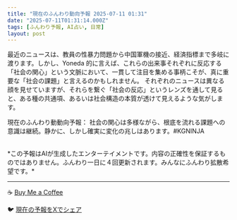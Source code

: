```yaml
---
title: "現在のふんわり動向予報 2025-07-11 01:31"
date: "2025-07-11T01:31:14.000Z"
tags: [ふんわり予報, AI占い, 日常]
layout: post
---
```


最近のニュースは、教員の性暴力問題から中国軍機の接近、経済指標まで多岐に渡ります。しかし、Yoneda 的に言えば、これらの出来事それぞれに反応する「社会の関心」という文脈において、一貫して注目を集める事柄こそが、真に重要な「社会の課題」と言えるのかもしれません。  それぞれのニュースは異なる顔を見せていますが、それらを繋ぐ「社会の反応」というレンズを通して見ると、ある種の共通項、あるいは社会構造の本質が透けて見えるような気がします。

現在のふんわり動動向予報：
社会の関心は多様ながら、根底を流れる課題への意識は継続。静かに、しかし確実に変化の兆しはあります。#KGNINJA

<br>
*この予報はAIが生成したエンターテイメントです。内容の正確性を保証するものではありません。ふんわり一日に４回更新されます。みんなにふんわり拡散希望です。*

---
☕️ [Buy Me a Coffee](https://www.buymeacoffee.com/kgninja)

🐦 [現在の予報をXでシェア](https://twitter.com/intent/tweet?text=%E7%8F%BE%E5%9C%A8%E3%81%AE%E3%81%B5%E3%82%93%E3%82%8F%E3%82%8A%E4%BA%88%E5%A0%B1%3A%20%E3%80%8C%E6%9C%80%E8%BF%91%E3%81%AE%E3%83%8B%E3%83%A5%E3%83%BC%E3%82%B9%E3%81%AF%E3%80%81%E6%95%99%E5%93%A1%E3%81%AE%E6%80%A7%E6%9A%B4%E5%8A%9B%E5%95%8F%E9%A1%8C%E3%81%8B%E3%82%89%E4%B8%AD%E5%9B%BD%E8%BB%8D%E6%A9%9F%E3%81%AE%E6%8E%A5%E8%BF%91%E3%80%81%E7%B5%8C%E6%B8%88%E6%8C%87%E6%A8%99%E3%81%BE%E3%81%A7%E5%A4%9A%E5%B2%90%E3%81%AB%E6%B8%A1%E3%82%8A%E3%81%BE%E3%81%99%E3%80%82%E3%80%8D%23KGNINJA%20%E7%B6%9A%E3%81%8D%E3%81%AF%E3%83%96%E3%83%AD%E3%82%B0%E3%81%A7%EF%BC%81%F0%9F%91%87&url=https%3A%2F%2Fkg-ninja.github.io%2FFunwariyoso%2F)

